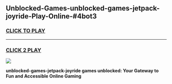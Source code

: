 
## Unblocked-Games-unblocked-games-jetpack-joyride-Play-Online-#4bot3
<h3>
<a href="https://premium.freeplayer.one?title=unblocked-games-jetpack-joyride&ref=24F">CLICK TO PLAY</a></h3>
<hr>

<h3>
<a href="https://premium.freeplayer.one?title=unblocked-games-jetpack-joyride&ref=24F">CLICK 2 PLAY</a>
  
</h3>

<a href="https://premium.freeplayer.one?title=unblocked-games-jetpack-joyride&ref=24F/"><img src="https://clearcache.store/games.png"></a>


**unblocked-games-jetpack-joyride games unblocked: Your Gateway to Fun and Accessible Online Gaming**
